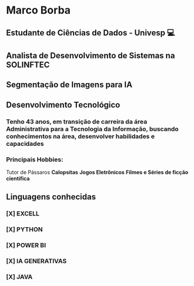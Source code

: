 # Marco Borba
## Estudante de Ciências de Dados - Univesp :computer:
## Analista de Desenvolvimento de Sistemas na SOLINFTEC
## Segmentação de Imagens para IA
## Desenvolvimento Tecnológico 
 ### Tenho 43 anos, em transição de carreira da área Administrativa para a Tecnologia da Informação, buscando conhecimentos na área, desenvolver habilidades e capacidades
 ### Principais Hobbies: 
 Tutor de Pássaros **Calopsitas** 
 **Jogos Eletrônicos** **Filmes e Séries de ficção científica**
 
## Linguagens conhecidas
### [X] EXCELL
### [X] PYTHON
### [X] POWER BI 
### [X] IA GENERATIVAS
### [X] JAVA

